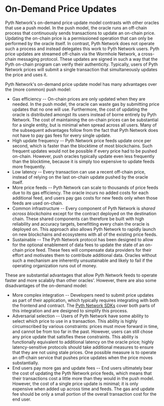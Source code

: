 # On-Demand Price Updates

Pyth Network's on-demand price update model contrasts with other oracles that use a push model.
In the push model, the oracle runs an off-chain process that continuously sends transactions to update an on-chain price.
Updating the on-chain price is a permissioned operation that can only be performed by the oracle itself.
In contrast, Pyth Network does not operate such a process and instead delegates this work to Pyth Network users.
Pyth price updates are streamed off-chain via the Wormhole Network, a cross-chain messaging protocol.
These updates are signed in such a way that the Pyth on-chain program can verify their authenticity.
Typically, users of Pyth Network prices will submit a single transaction that simultaneously updates the price and uses it.

Pyth Network's on-demand price update model has many advantages over the (more common) push model:

- Gas efficiency -- On-chain prices are only updated when they are needed.
  In the push model, the oracle can waste gas by submitting price updates that no one will use.
  Furthermore, the cost of updating the oracle is distributed amongst its users instead of borne entirely by Pyth Network.
  The cost of maintaining the on-chain prices can be substantial for a single entity, but is minimal when spread across all users.
  Many of the subsequent advantages follow from the fact that Pyth Network does not have to pay gas fees for every single update.
- High update frequency -- Pyth Network price feeds update once per second, which is faster than the blocktime of most blockchains.
  Such frequent updates would not be possible if every price had to be pushed on-chain.
  However, push oracles typically update even less frequently than the blocktime, because it is simply too expensive to update feeds more frequently.
- Low latency -- Every transaction can use a recent off-chain price, instead of relying on the last on-chain update pushed by the oracle itself.
- More price feeds -- Pyth Network can scale to thousands of price feeds due to its gas efficiency.
  The oracle incurs no added costs for each additional feed, and users pay gas costs for new feeds only when those feeds are used on-chain.
- Common infrastructure -- Every component of Pyth Network is *shared across blockchains* except for the contract deployed on the destination chain.
  These shared components can therefore be built with high reliability and accuracy targets, benefitting every chain the oracle is deployed on.
  This approach also allows Pyth Network to rapidly launch on new blockchains and ecosystems with all of the existing price feeds.
- Sustainable -- The Pyth Network protocol has been designed to allow for the optional enablement of data fees to update the state of an on-chain price feed.
  These fees will compensate data providers for their effort and motivates them to contribute additional data.
  Oracles without such a mechanism are inherently unsustainable and likely to fail if the operating organization runs out of money.

These are substantial advantages that allow Pyth Network feeds to operate faster and more scalably than other oracles'.
However, there are also some disadvantages of the on-demand model:

- More complex integration -- Developers need to submit price updates as part of their application, which typically requires integrating with both the frontend and contract.
  The [Pyth Network SDKs](consume-data.md) cover both parts of this integration and are designed to simplify this process.
- Adversarial selection -- Users of Pyth Network have some ability to select which price to use in a transaction.
  This ability is highly circumscribed by various constraints: prices must move forward in time, and cannot be from too far in the past.
  However, users can still chose any price update that satisfies these constraints.
  This ability is functionally equivalent to additional latency on the oracle price; highly latency-sensitive protocols should take additional measures to ensure that they are not using stale prices.
  One possible measure is to operate an off-chain service that pushes price updates when the price moves substantially.
- End users pay more gas and update fees -- End users ultimately bear the cost of updating the Pyth Network price feeds, which means that their transactions cost a little more than they would in the push model.
  However, the cost of a single price update is minimal; it is only expensive when added up across time and feeds.
  The gas and update fee should be only a small portion of the overall transaction cost for the end user.

